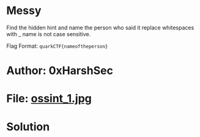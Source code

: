 Messy
=

Find the hidden hint and name the person who said it replace whitespaces with _ name is not case sensitive.

Flag Format: `quarkCTF{nameoftheperson}`

# Author: 0xHarshSec
# File: [ossint_1.jpg](https://ctf.teamquark.com/files/9198caba787cc8ab316e65db72d6899f/ossint_1.jpg?token=eyJ1c2VyX2lkIjo4MDUsInRlYW1faWQiOm51bGwsImZpbGVfaWQiOjk1fQ.ZdI-Ng.0j7QH6rVJgeJcoFLYwE4p9aiuUk)

Solution
=

